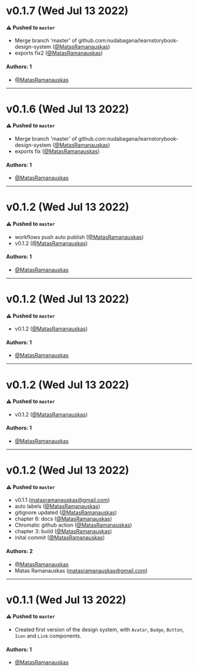 # v0.1.7 (Wed Jul 13 2022)

#### ⚠️ Pushed to `master`

- Merge branch 'master' of github.com:nudabagana/learnstorybook-design-system ([@MatasRamanauskas](https://github.com/MatasRamanauskas))
- exports fix2 ([@MatasRamanauskas](https://github.com/MatasRamanauskas))

#### Authors: 1

- [@MatasRamanauskas](https://github.com/MatasRamanauskas)

---

# v0.1.6 (Wed Jul 13 2022)

#### ⚠️ Pushed to `master`

- Merge branch 'master' of github.com:nudabagana/learnstorybook-design-system ([@MatasRamanauskas](https://github.com/MatasRamanauskas))
- exports fix ([@MatasRamanauskas](https://github.com/MatasRamanauskas))

#### Authors: 1

- [@MatasRamanauskas](https://github.com/MatasRamanauskas)

---

# v0.1.2 (Wed Jul 13 2022)

#### ⚠️ Pushed to `master`

- workflows push auto publish ([@MatasRamanauskas](https://github.com/MatasRamanauskas))
- v0.1.2 ([@MatasRamanauskas](https://github.com/MatasRamanauskas))

#### Authors: 1

- [@MatasRamanauskas](https://github.com/MatasRamanauskas)

---

# v0.1.2 (Wed Jul 13 2022)

#### ⚠️ Pushed to `master`

- v0.1.2 ([@MatasRamanauskas](https://github.com/MatasRamanauskas))

#### Authors: 1

- [@MatasRamanauskas](https://github.com/MatasRamanauskas)

---

# v0.1.2 (Wed Jul 13 2022)

#### ⚠️ Pushed to `master`

- v0.1.2 ([@MatasRamanauskas](https://github.com/MatasRamanauskas))

#### Authors: 1

- [@MatasRamanauskas](https://github.com/MatasRamanauskas)

---

# v0.1.2 (Wed Jul 13 2022)

#### ⚠️ Pushed to `master`

- v0.1.1 (matasramanauskas@gmail.com)
- auto labels ([@MatasRamanauskas](https://github.com/MatasRamanauskas))
- gitignore updated ([@MatasRamanauskas](https://github.com/MatasRamanauskas))
- chapter 6: docs ([@MatasRamanauskas](https://github.com/MatasRamanauskas))
- Chromatic github action ([@MatasRamanauskas](https://github.com/MatasRamanauskas))
- chapter 3: build ([@MatasRamanauskas](https://github.com/MatasRamanauskas))
- inital commit ([@MatasRamanauskas](https://github.com/MatasRamanauskas))

#### Authors: 2

- [@MatasRamanauskas](https://github.com/MatasRamanauskas)
- Matas Ramanauskas (matasramanauskas@gmail.com)

---

# v0.1.1 (Wed Jul 13 2022)

#### ⚠️ Pushed to `master`

- Created first version of the design system, with `Avatar`, `Badge`, `Button`, `Icon` and `Link` components.

#### Authors: 1

- [@MatasRamanauskas](https://github.com/MatasRamanauskas)
